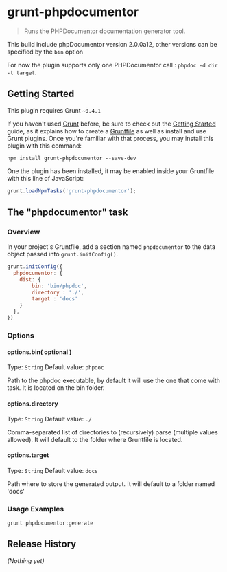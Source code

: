 # grunt-phpdocumentor

> Runs the PHPDocumentor documentation generator tool.

This build include phpDocumentor version 2.0.0a12, other versions can be specified by the `bin` option 

For now the plugin supports only one PHPDocumentor call : ```phpdoc -d dir -t target```.

## Getting Started
This plugin requires Grunt `~0.4.1`

If you haven't used [Grunt](http://gruntjs.com/) before, be sure to check out the [Getting Started](http://gruntjs.com/getting-started) guide, as it explains how to create a [Gruntfile](http://gruntjs.com/sample-gruntfile) as well as install and use Grunt plugins. Once you're familiar with that process, you may install this plugin with this command:

```shell
npm install grunt-phpdocumentor --save-dev
```

One the plugin has been installed, it may be enabled inside your Gruntfile with this line of JavaScript:

```js
grunt.loadNpmTasks('grunt-phpdocumentor');
```

## The "phpdocumentor" task

### Overview
In your project's Gruntfile, add a section named `phpdocumentor` to the data object passed into `grunt.initConfig()`.

```js
grunt.initConfig({
  phpdocumentor: {
    dist: {
        bin: 'bin/phpdoc',
        directory : './',
        target : 'docs'
    }                
  },
})
```

### Options

#### options.bin( optional )
Type: `String`
Default value: `phpdoc`

Path to the phpdoc executable, by default it will use the one that come with task. It is located on the bin folder.

#### options.directory
Type: `String`
Default value: `./`

Comma-separated list of directories to (recursively) parse (multiple values allowed). It will default to the folder where Gruntfile is located.

#### options.target
Type: `String`
Default value: `docs`

Path where to store the generated output. It will default to a folder named 'docs' 

### Usage Examples

```grunt phpdocumentor:generate```

## Release History
_(Nothing yet)_
